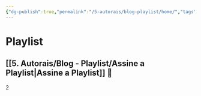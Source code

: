 ```yaml
---
{"dg-publish":true,"permalink":"/5-autorais/blog-playlist/home/","tags":["gardenEntry"],"dgShowLocalGraph":true,"dgShowFileTree":true,"dgEnableSearch":true}
---
```


# Playlist
## [[5. Autorais/Blog - Playlist/Assine a Playlist\|Assine a Playlist]] 💌

2